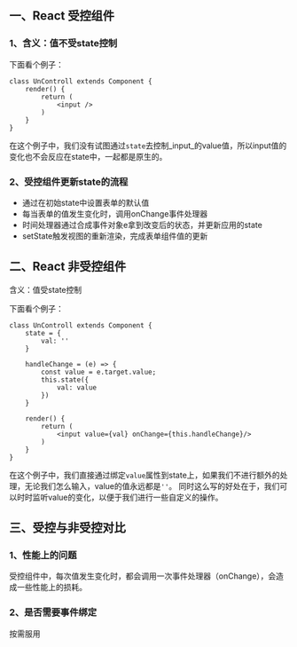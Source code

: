 ## 一、React 受控组件

### 1、含义：值不受state控制

下面看个例子：
```
class UnControll extends Component {
    render() {
        return (
            <input />
        )
    }
}
```
在这个例子中，我们没有试图通过`state`去控制_input_的value值，所以input值的变化也不会反应在state中，一起都是原生的。

### 2、受控组件更新state的流程
- 通过在初始state中设置表单的默认值
- 每当表单的值发生变化时，调用onChange事件处理器
- 时间处理器通过合成事件对象e拿到改变后的状态，并更新应用的state
- setState触发视图的重新渲染，完成表单组件值的更新

## 二、React 非受控组件

含义：值受state控制

下面看个例子：
```
class UnControll extends Component {
    state = {
        val: ''
    }

    handleChange = (e) => {
        const value = e.target.value;
        this.state({
            val: value
        })
    }

    render() {
        return (
            <input value={val} onChange={this.handleChange}/>
        )
    }
}
```
在这个例子中，我们直接通过绑定`value`属性到state上，如果我们不进行额外的处理，无论我们怎么输入，value的值永远都是`''`。
同时这么写的好处在于，我们可以时时监听value的变化，以便于我们进行一些自定义的操作。

## 三、受控与非受控对比

### 1、性能上的问题
受控组件中，每次值发生变化时，都会调用一次事件处理器（onChange），会造成一些性能上的损耗。

### 2、是否需要事件绑定
按需服用